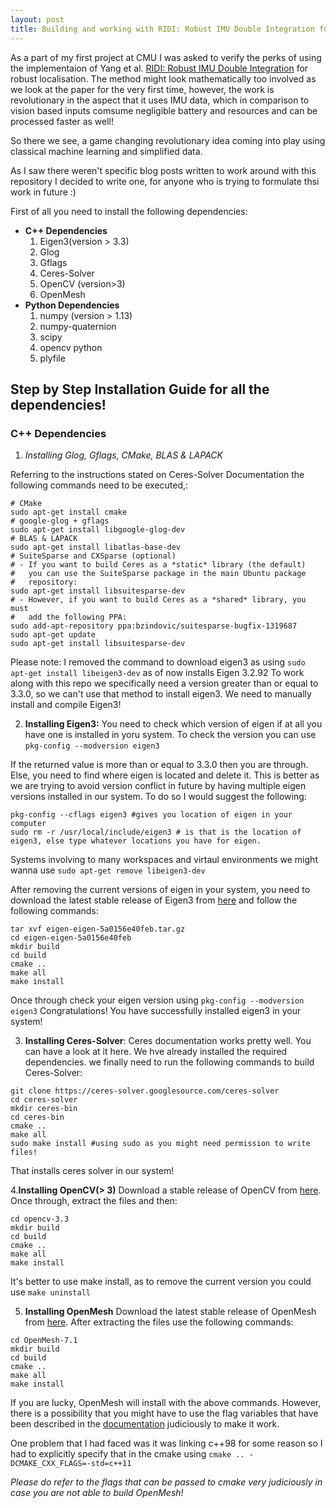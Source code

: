 ```yaml
---
layout: post
title: Building and working with RIDI: Robust IMU Double Integration for Localisation!
---
```



As a part of my first project at CMU I was asked to verify the perks of using the implementaion of Yang et al. [RIDI: Robust IMU Double Integration](https://arxiv.org/abs/1712.09004) for robust localisation. The method might look mathematically too involved as we look at the paper for the very first time, however, the work is revolutionary in the aspect that it uses IMU data, which in comparison to vision based inputs comsume negligible battery and resources and can be processed faster as well! 

So there we see, a game changing revolutionary idea coming into play using classical machine learning and simplified data.

As I saw there weren't specific blog posts written to work around with this repository I decided to write one, for anyone who is trying to formulate thsi work in future :) 

First of all you need to install the following dependencies:

+ **C++ Dependencies**
  1. Eigen3(version > 3.3)
  2. Glog
  3. Gflags
  4. Ceres-Solver 
  5. OpenCV (version>3)
  6. OpenMesh
+ **Python Dependencies**
  1. numpy (version > 1.13)
  2. numpy-quaternion
  3. scipy
  4. opencv python
  5. plyfile
  
## Step by Step Installation Guide for all the dependencies!

### C++ Dependencies

1. *Installing Glog, Gflags, CMake, BLAS & LAPACK*

Referring to the instructions stated on Ceres-Solver Documentation the following commands need to be executed,: 
```
# CMake
sudo apt-get install cmake
# google-glog + gflags
sudo apt-get install libgoogle-glog-dev
# BLAS & LAPACK
sudo apt-get install libatlas-base-dev
# SuiteSparse and CXSparse (optional)
# - If you want to build Ceres as a *static* library (the default)
#   you can use the SuiteSparse package in the main Ubuntu package
#   repository:
sudo apt-get install libsuitesparse-dev
# - However, if you want to build Ceres as a *shared* library, you must
#   add the following PPA:
sudo add-apt-repository ppa:bzindovic/suitesparse-bugfix-1319687
sudo apt-get update
sudo apt-get install libsuitesparse-dev
```
Please note: I removed the command to download eigen3 as using `sudo apt-get install libeigen3-dev`
as of now installs Eigen 3.2.92 To work along with this repo we specifically need a version greater than or equal to 3.3.0, so we can't use that method to install eigen3. We need to manually install and compile Eigen3!

2. **Installing Eigen3:** You need to check which version of eigen if at all you have one is installed in yoru system. To check the version you can use `pkg-config --modversion eigen3`

If the returned value is more than or equal to 3.3.0 then you are through. Else, you need to find where eigen is located and delete it. This is better as we are trying to avoid version conflict in future by having multiple eigen versions installed in our system. To do so I would suggest the following: 

```
pkg-config --cflags eigen3 #gives you location of eigen in your computer 
sudo rm -r /usr/local/include/eigen3 # is that is the location of eigen3, else type whatever locations you have for eigen.
```

Systems involving to many workspaces and virtaul environments  we might wanna use `sudo apt-get remove libeigen3-dev`

After removing the current versions of eigen in your system, you need to download the latest stable release of Eigen3 from [here](http://eigen.tuxfamily.org/index.php?title=Main_Page) and follow the following commands: 

```
tar xvf eigen-eigen-5a0156e40feb.tar.gz
cd eigen-eigen-5a0156e40feb
mkdir build
cd build 
cmake ..
make all
make install
```
Once through check your eigen version using `pkg-config --modversion eigen3`
Congratulations! You have successfully installed eigen3 in your system!

3. **Installing Ceres-Solver**: Ceres documentation works pretty well. You can have a look at it here. We hve already installed the required dependencies. we finally need to run the following commands to build Ceres-Solver: 

```
git clone https://ceres-solver.googlesource.com/ceres-solver
cd ceres-solver 
mkdir ceres-bin
cd ceres-bin
cmake ..
make all
sudo make install #using sudo as you might need permission to write files!
```
That installs ceres solver in our system! 

4.**Installing OpenCV(> 3)**
Download a stable release of OpenCV from [here](https://opencv.org/releases.html). Once through, extract the files and then:
```
cd opencv-3.3
mkdir build
cd build
cmake ..
make all
make install
```
It's better to use make install, as to remove the current version you could use `make uninstall`

5. **Installing OpenMesh**
Download the latest stable release of OpenMesh from [here](https://www.openmesh.org/download/). After extracting the files use the following commands: 

```
cd OpenMesh-7.1
mkdir build
cd build
cmake ..
make all
make install
```
If you are lucky, OpenMesh will install with the above commands. However, there is a possibility that you might have to use the flag variables that have been described in the [documentation](https://www.openmesh.org/media/Documentations/OpenMesh-Doc-Latest/a03923.html) judiciously to make it work.

One problem that I had faced was it was linking c++98 for some reason so I had to explicitly specify that in the cmake using `cmake .. -DCMAKE_CXX_FLAGS=-std=c++11`

*Please do refer to the flags that can be passed to cmake very judiciously in case you are not able to build OpenMesh!*  




  

